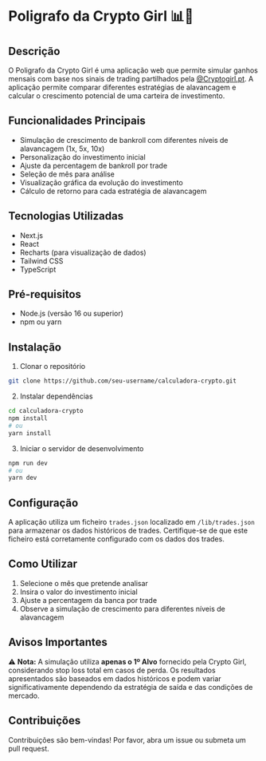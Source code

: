 # Poligrafo da Crypto Girl 📊💱

## Descrição

O Poligrafo da Crypto Girl é uma aplicação web que permite simular ganhos mensais com base nos sinais de trading partilhados pela [@Cryptogirl.pt](https://www.instagram.com/cryptogirl.pt/). A aplicação permite comparar diferentes estratégias de alavancagem e calcular o crescimento potencial de uma carteira de investimento.

## Funcionalidades Principais

- Simulação de crescimento de bankroll com diferentes níveis de alavancagem (1x, 5x, 10x)
- Personalização do investimento inicial
- Ajuste da percentagem de bankroll por trade
- Seleção de mês para análise
- Visualização gráfica da evolução do investimento
- Cálculo de retorno para cada estratégia de alavancagem

## Tecnologias Utilizadas

- Next.js
- React
- Recharts (para visualização de dados)
- Tailwind CSS
- TypeScript

## Pré-requisitos

- Node.js (versão 16 ou superior)
- npm ou yarn

## Instalação

1. Clonar o repositório
```bash
git clone https://github.com/seu-username/calculadora-crypto.git
```

2. Instalar dependências
```bash
cd calculadora-crypto
npm install
# ou
yarn install
```

3. Iniciar o servidor de desenvolvimento
```bash
npm run dev
# ou
yarn dev
```

## Configuração

A aplicação utiliza um ficheiro `trades.json` localizado em `/lib/trades.json` para armazenar os dados históricos de trades. Certifique-se de que este ficheiro está corretamente configurado com os dados dos trades.

## Como Utilizar

1. Selecione o mês que pretende analisar
2. Insira o valor do investimento inicial
3. Ajuste a percentagem da banca por trade
4. Observe a simulação de crescimento para diferentes níveis de alavancagem

## Avisos Importantes

⚠️ **Nota:** A simulação utiliza **apenas o 1º Alvo** fornecido pela Crypto Girl, considerando stop loss total em casos de perda. Os resultados apresentados são baseados em dados históricos e podem variar significativamente dependendo da estratégia de saída e das condições de mercado.

## Contribuições

Contribuições são bem-vindas! Por favor, abra um issue ou submeta um pull request.